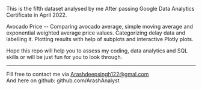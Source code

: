 This is the fifth dataset analysed by me After passing Google Data Analytics Certificate in April 2022. 


Avocado Price -- Comparing avocado average, simple moving average and exponential weighted average price values. Categorizing delay data and labelling it. Plotting results with help of subplots and interactive Plotly plots.  



Hope this repo will help you to assess my coding, data analytics and SQL skills or will be just fun for you to look through.    



--------------------------------------------
Fill free to contact me via Arashdeepsingh122@gmal.com   
And here on github: github.com/ArashAnalyst 
